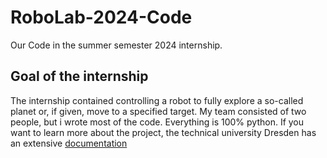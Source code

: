 # RoboLab-2024-Code
Our Code in the summer semester 2024 internship. 

## Goal of the internship
The internship contained controlling a robot to fully explore a so-called planet or, if given, move to a specified target. 
My team consisted of two people, but i wrote most of the code. Everything is 100% python. 
If you want to learn more about the project, the technical university Dresden has an extensive [documentation](https://robolab.inf.tu-dresden.de/spring/)
